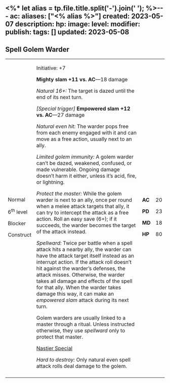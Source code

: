 <%* let alias = tp.file.title.split('-').join(' '); %>---
ac: 
aliases: ["<% alias %>"]
created: 2023-05-07
description: 
hp: 
image: 
level: 
modifier: 
publish: 
tags: []
updated: 2023-05-08
---

## Spell Golem Warder

<table>
<colgroup>
<col style="width: 16%" />
<col style="width: 72%" />
<col style="width: 5%" />
<col style="width: 5%" />
</colgroup>
<tbody>
<tr class="odd">
<td><p>Normal</p>
<p>6<sup>th</sup> level</p>
<p>Blocker</p>
<p>Construct</p></td>
<td><p>Initiative: +7</p>
<p><strong>Mighty slam +11 vs. AC</strong>—18 damage</p>
<p><em>Natural 16+:</em> The target is dazed until the end of its next
turn.</p>
<p><em>[Special trigger]</em> <strong>Empowered slam +12 vs.
AC</strong>—27 damage</p>
<p><em>Natural even hit:</em> The warder pops free from each enemy
engaged with it and can move as a free action, usually next to an
ally.</p>
<p><em>Limited golem immunity:</em> A golem warder can’t be dazed,
weakened, confused, or made vulnerable. Ongoing damage doesn’t harm it
either, unless it’s acid, fire, or lightning.</p>
<p><em>Protect the master:</em> While the golem warder is next to an
ally, once per round when a melee attack targets that ally, it can try
to intercept the attack as a free action. Roll an easy save (6+); if it
succeeds, the warder becomes the target of the attack instead.</p>
<p><em>Spellward:</em> Twice per battle when a spell attack hits a
nearby ally, the warder can have the attack target itself instead as an
interrupt action. If the attack roll doesn’t hit against the warder’s
defenses, the attack misses. Otherwise, the warder takes all damage and
effects of the spell for that ally. When the warder takes damage this
way, it can make an <em>empowered slam</em> attack during its next
turn.</p>
<p>Golem warders are usually linked to a master through a ritual. Unless
instructed otherwise, they use <em>spellward</em> only to protect that
master.</p>
<p><u>Nastier Special</u></p>
<p><em>Hard to destroy:</em> Only natural even spell attack rolls deal
damage to the golem.</p></td>
<td><p><strong>AC</strong></p>
<p><strong>PD</strong></p>
<p><strong>MD</strong></p>
<p><strong>HP</strong></p></td>
<td><p>20</p>
<p>23</p>
<p>18</p>
<p>80</p></td>
</tr>
<tr class="even">
<td></td>
<td></td>
<td></td>
<td></td>
</tr>
</tbody>
</table>
